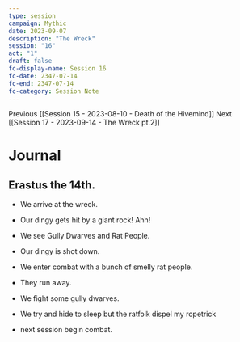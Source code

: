 ```yaml
---
type: session
campaign: Mythic
date: 2023-09-07
description: "The Wreck"
session: "16"
act: "1"
draft: false
fc-display-name: Session 16
fc-date: 2347-07-14
fc-end: 2347-07-14
fc-category: Session Note
---
```

Previous [[Session 15 - 2023-08-10 - Death of the Hivemind]]
Next [[Session 17 - 2023-09-14 - The Wreck pt.2]]

# Journal
## Erastus the 14th.
- We arrive at the wreck.
- Our dingy gets hit by a giant rock! Ahh!
- We see Gully Dwarves and Rat People.
- Our dingy is shot down.
- We enter combat with a bunch of smelly rat people.
- They run away.

- We fight some gully dwarves.

- We try and hide to sleep but the ratfolk dispel my ropetrick
- next session begin combat.


